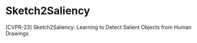 # Sketch2Saliency
[CVPR-23] Sketch2Saliency: Learning to Detect Salient Objects from Human Drawings
